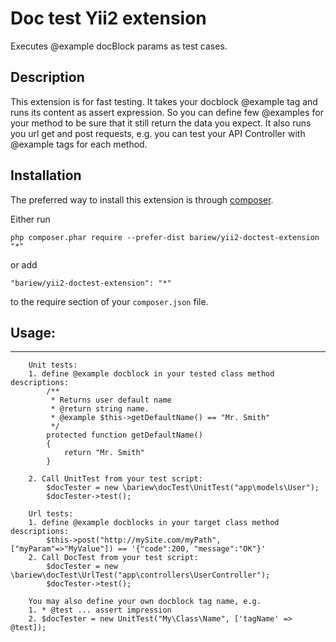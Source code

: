 
Doc test Yii2 extension
===================
Executes @example docBlock params as test cases.


Description
-----------

This extension is for fast testing.
It takes your docblock @example tag and runs its content as assert expression.
So you can define few @examples for your method to be sure that it 
still return the data you expect.
It also runs you url get and post requests, e.g. you can test your API Controller
with @example tags for each method.


Installation
------------

The preferred way to install this extension is through [composer](http://getcomposer.org/download/).

Either run

```
php composer.phar require --prefer-dist bariew/yii2-doctest-extension "*"
```

or add

```
"bariew/yii2-doctest-extension": "*"
```

to the require section of your `composer.json` file.


Usage:
------
-----
```
    Unit tests:  
    1. define @example docblock in your tested class method descriptions:
        /**
         * Returns user default name
         * @return string name.
         * @example $this->getDefaultName() == "Mr. Smith"
         */
        protected function getDefaultName()
        {
            return "Mr. Smith"
        }

    2. Call UnitTest from your test script: 
        $docTester = new \bariew\docTest\UnitTest("app\models\User");
        $docTester->test();
```
```
    Url tests:  
    1. define @example docblocks in your target class method descriptions:
        $this->post("http://mySite.com/myPath", ["myParam"=>"MyValue"]) == '{"code":200, "message":"OK"}'
    2. Call DocTest from your test script:
        $docTester = new \bariew\docTest\UrlTest("app\controllers\UserController");
        $docTester->test();
```

```
    You may also define your own docblock tag name, e.g. 
    1. * @test ... assert impression
    2. $docTester = new UnitTest("My\Class\Name", ['tagName' => @test]);
```